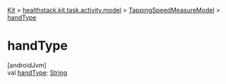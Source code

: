 
[Kit](../../../kit.html) > [healthstack.kit.task.activity.model](../index.html) > [TappingSpeedMeasureModel](index.html) > [handType](hand-type.html)



# handType



[androidJvm]\
val [handType](hand-type.html): [String](https://kotlinlang.org/api/latest/jvm/stdlib/kotlin/-string/index.html)




